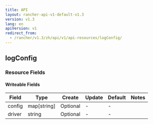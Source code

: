 ```yaml
---
title: API
layout: rancher-api-v1-default-v1.3
version: v1.3
lang: en
apiVersion: v1
redirect_from:
  - /rancher/v1.3/zh/api/v1/api-resources/logConfig/
---
```


## logConfig



### Resource Fields

#### Writeable Fields

Field | Type | Create | Update | Default | Notes
---|---|---|---|---|---
config | map[string] | Optional | - | - | 
driver | string | Optional | - | - | 



<br>
